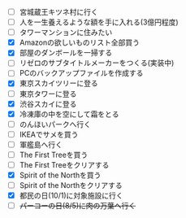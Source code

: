 - [ ] 宮城蔵王キツネ村に行く
- [ ] 人を一生養えるような額を手に入れる(3億円程度)
- [ ] タワーマンションに住みたい
- [x] Amazonの欲しいものリスト全部買う
- [x] 部屋のダンボールを一掃する
- [ ] リゼロのサブタイトルメーカーをつくる(実装中)
- [ ] PCのバックアップファイルを作成する
- [x] 東京スカイツリーに登る
- [ ] 東京タワーに登る
- [x] 渋谷スカイに登る
- [x] 冷凍庫の中を空にして霜をとる
- [ ] のんほいパークへ行く
- [ ] IKEAでサメを買う
- [ ] 軍艦島へ行く
- [ ] The First Treeを買う
- [ ] The First Treeをクリアする
- [x] Spirit of the Northを買う
- [ ] Spirit of the Northをクリアする
- [x] 都民の日(10/1)に対象施設に行く
- [ ] ~~パーコーの日(8/5)に肉の万葉へ行く~~
